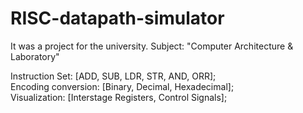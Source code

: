 # RISC-datapath-simulator
It was a project for the university. Subject: "Computer Architecture &amp; Laboratory"

Instruction Set: [ADD, SUB, LDR, STR, AND, ORR];  
Encoding conversion: [Binary, Decimal, Hexadecimal];  
Visualization: [Interstage Registers, Control Signals];
